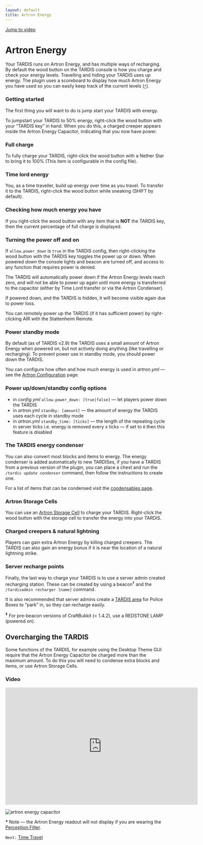 ```yaml
---
layout: default
title: Artron Energy
---
```


[Jump to video](#video)

# Artron Energy

Your TARDIS runs on Artron Energy, and has multiple ways of recharging. By default 
the wood button on the TARDIS console is how you charge and check your energy levels. 
Travelling and hiding your TARDIS uses up energy. The plugin uses a scoreboard to 
display how much Artron Energy you have used so you can easily keep track of the 
current levels ([`*`](#pfnote)).

### Getting started

The first thing you will want to do is jump start your TARDIS with energy.

To jumpstart your TARDIS to 50% energy, right-click the wood button with your 
“TARDIS key” in hand. When you do this, a charged creeper appears inside the 
Artron Energy Capacitor, indicating that you now have power.

### Full charge

To fully charge your TARDIS, right-click the wood button with a Nether Star to 
bring it to 100% (This item is configurable in the config file).

### Time lord energy

You, as a time traveller, build up energy over time as you travel. To transfer 
it to the TARDIS, right-click the wood button while sneaking (SHIFT by default).

### Checking how much energy you have

If you right-click the wood button with any item that is **NOT** the TARDIS key, 
then the current percentage of full charge is displayed.

### Turning the power off and on

If `allow.power_down` is `true` in the TARDIS config, then right-clicking the 
wood button with the TARDIS key toggles the power up or down. When powered _down_ 
the console lights and beacon are turned off, and access to any function that 
requires power is denied.

The TARDIS will automatically power down if the Artron Energy levels reach zero, 
and will not be able to power up again until more energy is transferred to the 
capacitor (either by Time Lord transfer or via the Artron Condenser).

If powered down, and the TARDIS is hidden, it will become visible again due to 
power loss.

You can remotely power up the TARDIS (if it has sufficient power) by right-clicking 
AIR with the Stattenheim Remote.

### Power standby mode

By default (as of TARDIS v2.9) the TARDIS uses a small amount of Artron Energy 
when powered on, but not actively doing anything (like travelling or recharging). 
To prevent power use in standby mode, you should power down the TARDIS.

You can configure how often and how much energy is used in _artron.yml_ — see 
the [Artron Configuration](configuration-energy.html) page.

### Power up/down/standby config options

- in _config.yml_ `allow.power_down: [true|false]` — let players power down the TARDIS
- in _artron.yml_ `standby: [amount]` — the amount of energy the TARDIS uses each 
  cycle in standby mode
- in _artron.yml_ `standby_time: [ticks]` — the length of the repeating cycle in 
  server ticks i.e. energy is removed every x ticks — if set to `0` then this 
  feature is disabled

### The TARDIS energy condenser

You can also convert most blocks and items to energy. The energy condenser is 
added automatically to new TARDISes, if you have a TARDIS from a previous version 
of the plugin, you can place a chest and run the `/tardis update condenser` command, 
then follow the instructions to create one.

For a list of items that can be condensed visit the [condensables page](condensables.html).

### Artron Storage Cells

You can use an [Artron Storage Cell](artron-cells.html) to charge your TARDIS. 
Right-click the wood button with the storage cell to transfer the energy into 
your TARDIS.

### Charged creepers & natural lightning

Players can gain extra Artron Energy by killing charged creepers. The TARDIS can 
also gain an energy bonus if it is near the location of a natural lightning strike.

### Server recharge points

Finally, the last way to charge your TARDIS is to use a server admin created 
recharging station. These can be created by using a beacon<sup>‡</sup> and the 
`/tardisadmin recharger [name]` command.

It is also recommended that server admins create a [TARDIS area](area-commands.html) 
for Police Boxes to “park” in, so they can recharge easily.

<sup><strong>‡</strong></sup> For pre-beacon versions of CraftBukkit (\< 1.4.2), 
use a REDSTONE LAMP (powered on).

## Overcharging the TARDIS

Some functions of the TARDIS, for example using the Desktop Theme GUI require 
that the Artron Energy Capacitor be charged more than the maximum amount. To do 
this you will need to condense extra blocks and items, or use Artron Storage Cells.

### Video
<iframe src="https://player.vimeo.com/video/57842293" width="600" height="366" frameborder="0" webkitallowfullscreen mozallowfullscreen allowfullscreen></iframe>

![artron energy capacitor](images/docs/artroncapacitor.jpg)

**\*** Note — the Artron Energy readout will not display if you are wearing the 
[Perception Filter](perception-filter.html).

`Next:` [Time Travel](time-travel.html)

